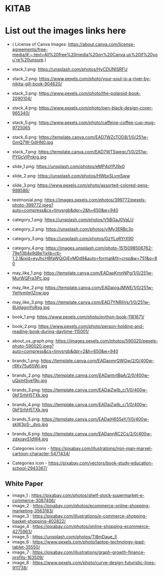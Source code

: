 # KITAB
# List out the images links here
- ( License of Canva Images: https://about.canva.com/license-agreements/free-media/#:~:text=All%20free%20media%20on%20Canva,us%20if%20you're%20unsure.)

- stack_1.png: https://unsplash.com/photos/HyCDUNlSRFU
- stack_2.png: https://www.pexels.com/photo/your-soul-is-a-river-by-nikita-gill-book-904620/
- stack_3.png: https://www.pexels.com/photo/the-polaroid-book-2090104/
- stack_4.png: https://www.pexels.com/photo/pen-black-design-cover-965340/
- stack_5.png: https://www.pexels.com/photo/caffeine-coffee-cup-mug-9725065
- stack_6.png: https://template.canva.com/EAD7WZcTOD8/1/0/251w-GmQ7W-GdHN0.jpg
- stack_7.png: https://template.canva.com/EAD7WTSwegc/1/0/251w-PYGcVIPnkrg.jpg

- slide_1.png: https://unsplash.com/photos/eMP4sYPJ9x0
- slide_2.png: https://unsplash.com/photos/HWbxSLvmSww
- slide_3.png: https://www.pexels.com/photo/assorted-colored-pens-998586/

- testmonial.png: https://images.pexels.com/photos/399772/pexels-photo-399772.jpeg?auto=compress&cs=tinysrgb&dpr=2&h=650&w=940

- category_1.png: https://unsplash.com/photos/V5BGaJ0VaLU
- category_2.png: https://unsplash.com/photos/yIMy3ERBc3o
- category_3.png: https://unsplash.com/photos/GzYLoRYrX90
- category_4.png: https://images.unsplash.com/photo-1515098506762-79e1384e9d8e?ixlib=rb-1.2.1&ixid=eyJhcHBfaWQiOjEyMDd9&auto=format&fit=crop&w=751&q=80

- may_like_1.png: https://template.canva.com/EADapKmnNPg/1/0/251w-MurWQFra3Pc.jpg
- may_like_2.png: https://template.canva.com/EADajogJMWE/1/0/251w-YeHvmlm1Znw.jpg
- may_like_3.png: https://template.canva.com/EAD7YNRIjVs/1/0/251w-6UdggmYoRxg.jpg

- book_1.png: https://www.pexels.com/photo/python-book-1181671/
- book_2.png: https://www.pexels.com/photo/person-holding-and-reading-book-during-daytime-115001/

- about_us_graph.png: https://images.pexels.com/photos/590020/pexels-photo-590020.jpeg?auto=compress&cs=tinysrgb&dpr=2&h=650&w=940

- brands_1.png: https://template.canva.com/EADaomrQWGw/2/0/400w-r9Xy75u65WI.jpg
- brands_2.png: https://template.canva.com/EADantvtBpA/2/0/400w-uQsmISve19o.jpg
- brands_3.png: https://template.canva.com/EADaiZwIb_c/1/0/400w-0kFSrhH5TXk.jpg
- brands_4.png: https://template.canva.com/EADaiZwIb_c/1/0/400w-0kFSrhH5TXk.jpg
- brands_5.png: https://template.canva.com/EADaiH655eY/1/0/400w-skW3oS-_dvo.jpg
- brands_6.png: https://template.canva.com/EADannRC2Cs/2/0/400w-zdxoayS1dW4.jpg


- Categories icons - https://pixabay.com/illustrations/iron-man-marvel-cartoon-character-5471434/
- Categories icon - https://pixabay.com/vectors/book-study-education-school-2943367/


## White Paper

- image_1 : https://pixabay.com/photos/shelf-stock-supermarket-e-commerce-3087406/
- image_2 : https://pixabay.com/photos/ecommerce-online-shopping-marketing-3563183/
- image_3 : https://pixabay.com/illustrations/e-commerce-shopping-basket-shopping-402822/
- image_4 : https://pixabay.com/photos/online-shopping-ecommerce-4275963/
- image_5 : https://unsplash.com/photos/Tl8mDaue_II
- image_6 : https://www.pexels.com/photo/laptop-technology-ipad-tablet-35550/
- image_7 : https://pixabay.com/illustrations/graph-growth-finance-profits-163509/
- image_8 : https://www.pexels.com/photo/curve-design-futuristic-lines-911738/
